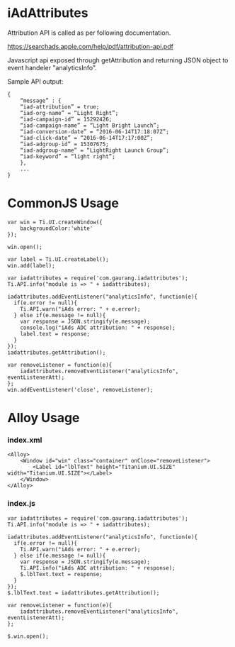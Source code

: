 # iAdAttributes

Attribution API is called as per following documentation.

https://searchads.apple.com/help/pdf/attribution-api.pdf

Javascript api exposed through getAttribution and returning JSON object to event handeler "analyticsInfo".

Sample API output:

```
{
	“message” : {
	“iad-attribution” = true;
	“iad-org-name” = “Light Right”;
	“iad-campaign-id” = 15292426;
	“iad-campaign-name” = “Light Bright Launch”;
	“iad-conversion-date” = “2016-06-14T17:18:07Z”;
	“iad-click-date” = “2016-06-14T17:17:00Z”;
	“iad-adgroup-id” = 15307675;
	“iad-adgroup-name” = “LightRight Launch Group”;
	“iad-keyword” = “light right”;
	},
	...
}
```

# CommonJS Usage

```
var win = Ti.UI.createWindow({
	backgroundColor:'white'
});

win.open();

var label = Ti.UI.createLabel();
win.add(label);

var iadattributes = require('com.gaurang.iadattributes');
Ti.API.info("module is => " + iadattributes);

iadattributes.addEventListener("analyticsInfo", function(e){
  if(e.error != null){
    Ti.API.warn("iAds error: " + e.error);
  } else if(e.message != null){
    var response = JSON.stringify(e.message);
    console.log("iAds ADC attribution: " + response);
    label.text = response;
  }
});
iadattributes.getAttribution();

var removeListener = function(e){
	iadattributes.removeEventListener("analyticsInfo", eventListenerAtt);
};
win.addEventListener('close', removeListener);
```

# Alloy Usage

### index.xml

```
<Alloy>
	<Window id="win" class="container" onClose="removeListener">
		<Label id="lblText" height="Titanium.UI.SIZE" width="Titanium.UI.SIZE"></Label>
	</Window>
</Alloy>
```
### index.js

```
var iadattributes = require('com.gaurang.iadattributes');
Ti.API.info("module is => " + iadattributes);

iadattributes.addEventListener("analyticsInfo", function(e){
  if(e.error != null){
    Ti.API.warn("iAds error: " + e.error);
  } else if(e.message != null){
    var response = JSON.stringify(e.message);
    Ti.API.info("iAds ADC attribution: " + response);
    $.lblText.text = response;
  }
});
$.lblText.text = iadattributes.getAttribution();

var removeListener = function(e){
	iadattributes.removeEventListener("analyticsInfo", eventListenerAtt);
};

$.win.open();
```